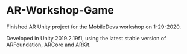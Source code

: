 # AR-Workshop-Game
 Finished AR Unity project for the MobileDevs workshop on 1-29-2020.
 
 Developed in Unity 2019.2.19f1, using the latest stable version of ARFoundation, ARCore and ARKit.
